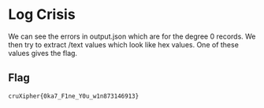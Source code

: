 # Log Crisis

We can see the errors in output.json which are for the degree 0 records.
We then try to extract /text values which look like hex values.
One of these values gives the flag.

## Flag
```
cruXipher{0ka7_F1ne_Y0u_w1n873146913}
```
